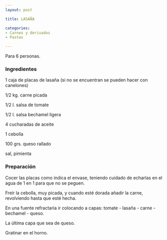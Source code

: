 ```yaml
---
layout: post

title: LASAÑA

categories:
- Carnes y derivados
- Pastas

---
```

Para 6 personas.

<h3>Ingredientes</h3>

1 caja de placas de lasaña (si no se encuentran se pueden hacer con canelones)

1/2 kg. carne picada

1/2 l. salsa de tomate

1/2 l. salsa bechamel ligera

4 cucharadas de aceite

1 cebolla

100 grs. queso rallado

sal, pimienta

<h3>Preparación</h3>

Cocer las placas como indica el envase, teniendo cuidado de echarlas en el agua de 1 en 1 para que no se peguen.

Freír la cebolla, muy picada, y cuando esté dorada añadir la carne, revolviendo hasta que esté hecha.

En una fuente refractaria ir colocando a capas: tomate - lasaña - carne - bechamel - queso.

La última capa que sea de queso.

Gratinar en el horno.

